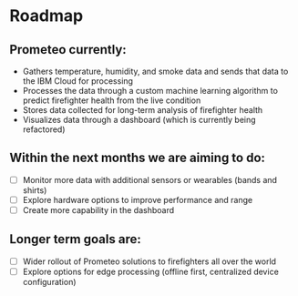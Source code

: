 # Roadmap

## Prometeo currently:

* Gathers temperature, humidity, and smoke data and sends that data to the IBM Cloud for processing
* Processes the data through a custom machine learning algorithm to predict firefighter health from the live condition
* Stores data collected for long-term analysis of firefighter health
* Visualizes data through a dashboard (which is currently being refactored)

## Within the next months we are aiming to do:

- [ ] Monitor more data with additional sensors or wearables (bands and shirts)
- [ ] Explore hardware options to improve performance and range
- [ ] Create more capability in the dashboard

## Longer term goals are:

- [ ] Wider rollout of Prometeo solutions to firefighters all over the world
- [ ] Explore options for edge processing (offline first, centralized device configuration)
